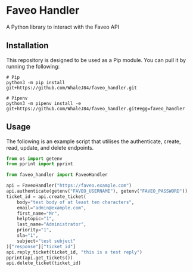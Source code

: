 # Faveo Handler

A Python library to interact with the Faveo API

## Installation

This repository is designed to be used as a Pip module. You can pull it by running the following:

```shell script
# Pip
python3 -m pip install git+https://github.com/WhaleJ84/faveo_handler.git

# Pipenv
python3 -m pipenv install -e git+https://github.com/WhaleJ84/faveo_handler.git#egg=faveo_handler
```

## Usage

The following is an example script that utilises the authenticate, create, read, update, and delete endpoints.

```python
from os import getenv
from pprint import pprint

from faveo_handler import FaveoHandler

api = FaveoHandler("https://faveo.example.com")
api.authenticate(getenv("FAVEO_USERNAME"), getenv("FAVEO_PASSWORD"))
ticket_id = api.create_ticket(
    body="test body of at least ten characters",
    email="admin@example.com",
    first_name="Mr",
    helptopic="1",
    last_name="Administrator",
    priority="1",
    sla="1",
    subject="test subject"
)["response"]["ticket_id"]
api.reply_ticket(ticket_id, "this is a test reply")
pprint(api.get_tickets())
api.delete_ticket(ticket_id)
```
